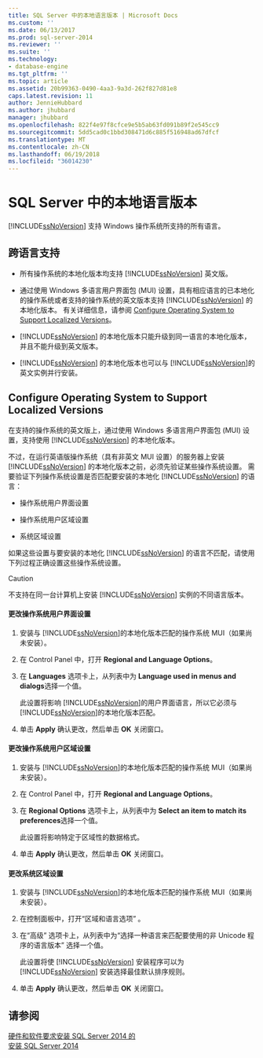 ```yaml
---
title: SQL Server 中的本地语言版本 | Microsoft Docs
ms.custom: ''
ms.date: 06/13/2017
ms.prod: sql-server-2014
ms.reviewer: ''
ms.suite: ''
ms.technology:
- database-engine
ms.tgt_pltfrm: ''
ms.topic: article
ms.assetid: 20b99363-0490-4aa3-9a3d-262f827d81e8
caps.latest.revision: 11
author: JennieHubbard
ms.author: jhubbard
manager: jhubbard
ms.openlocfilehash: 822f4e97f8cfce9e5b5ab63fd091b89f2e545cc9
ms.sourcegitcommit: 5dd5cad0c1bbd308471d6c885f516948ad67dfcf
ms.translationtype: MT
ms.contentlocale: zh-CN
ms.lasthandoff: 06/19/2018
ms.locfileid: "36014230"
---
```

# <a name="local-language-versions-in-sql-server"></a>SQL Server 中的本地语言版本
  [!INCLUDE[ssNoVersion](../../includes/ssnoversion-md.md)] 支持 Windows 操作系统所支持的所有语言。  
  
## <a name="cross-language-support"></a>跨语言支持  
  
-   所有操作系统的本地化版本均支持 [!INCLUDE[ssNoVersion](../../includes/ssnoversion-md.md)] 英文版。  
  
-   通过使用 Windows 多语言用户界面包 (MUI) 设置，具有相应语言的已本地化的操作系统或者支持的操作系统的英文版本支持 [!INCLUDE[ssNoVersion](../../includes/ssnoversion-md.md)] 的本地化版本。 有关详细信息，请参阅 [Configure Operating System to Support Localized Versions](../../../2014/sql-server/install/local-language-versions-in-sql-server.md#BK_ConfigureOS)。  
  
-   [!INCLUDE[ssNoVersion](../../includes/ssnoversion-md.md)] 的本地化版本只能升级到同一语言的本地化版本，并且不能升级到英文版本。  
  
-   [!INCLUDE[ssNoVersion](../../includes/ssnoversion-md.md)] 的本地化版本也可以与 [!INCLUDE[ssNoVersion](../../includes/ssnoversion-md.md)]的英文实例并行安装。  
  
##  <a name="BK_ConfigureOS"></a> Configure Operating System to Support Localized Versions  
 在支持的操作系统的英文版上，通过使用 Windows 多语言用户界面包 (MUI) 设置，支持使用 [!INCLUDE[ssNoVersion](../../includes/ssnoversion-md.md)] 的本地化版本。  
  
 不过，在运行英语版操作系统（具有非英文 MUI 设置）的服务器上安装 [!INCLUDE[ssNoVersion](../../includes/ssnoversion-md.md)] 的本地化版本之前，必须先验证某些操作系统设置。 需要验证下列操作系统设置是否匹配要安装的本地化 [!INCLUDE[ssNoVersion](../../includes/ssnoversion-md.md)] 的语言：  
  
-   操作系统用户界面设置  
  
-   操作系统用户区域设置  
  
-   系统区域设置  
  
 如果这些设置与要安装的本地化 [!INCLUDE[ssNoVersion](../../includes/ssnoversion-md.md)] 的语言不匹配，请使用下列过程正确设置这些操作系统设置。  
  
> [!CAUTION]  
>  不支持在同一台计算机上安装 [!INCLUDE[ssNoVersion](../../includes/ssnoversion-md.md)] 实例的不同语言版本。  
  
#### <a name="to-change-the-operating-system-user-interface-setting"></a>更改操作系统用户界面设置  
  
1.  安装与 [!INCLUDE[ssNoVersion](../../includes/ssnoversion-md.md)]的本地化版本匹配的操作系统 MUI（如果尚未安装）。  
  
2.  在 Control Panel 中，打开 **Regional and Language Options**。  
  
3.  在 **Languages** 选项卡上，从列表中为 **Language used in menus and dialogs**选择一个值。  
  
     此设置将影响 [!INCLUDE[ssNoVersion](../../includes/ssnoversion-md.md)]的用户界面语言，所以它必须与 [!INCLUDE[ssNoVersion](../../includes/ssnoversion-md.md)]的本地化版本匹配。  
  
4.  单击 **Apply** 确认更改，然后单击 **OK** 关闭窗口。  
  
#### <a name="to-change-the-operating-system-user-locale-setting"></a>更改操作系统用户区域设置  
  
1.  安装与 [!INCLUDE[ssNoVersion](../../includes/ssnoversion-md.md)]的本地化版本匹配的操作系统 MUI（如果尚未安装）。  
  
2.  在 Control Panel 中，打开 **Regional and Language Options**。  
  
3.  在 **Regional Options** 选项卡上，从列表中为 **Select an item to match its preferences**选择一个值。  
  
     此设置将影响特定于区域性的数据格式。  
  
4.  单击 **Apply** 确认更改，然后单击 **OK** 关闭窗口。  
  
#### <a name="to-change-the-system-locale-setting"></a>更改系统区域设置  
  
1.  安装与 [!INCLUDE[ssNoVersion](../../includes/ssnoversion-md.md)]的本地化版本匹配的操作系统 MUI（如果尚未安装）。  
  
2.  在控制面板中，打开“区域和语言选项” 。  
  
3.  在“高级”  选项卡上，从列表中为“选择一种语言来匹配要使用的非 Unicode 程序的语言版本” 选择一个值。  
  
     此设置将使 [!INCLUDE[ssNoVersion](../../includes/ssnoversion-md.md)] 安装程序可以为 [!INCLUDE[ssNoVersion](../../includes/ssnoversion-md.md)] 安装选择最佳默认排序规则。  
  
4.  单击 **Apply** 确认更改，然后单击 **OK** 关闭窗口。  
  
## <a name="see-also"></a>请参阅  
 [硬件和软件要求安装 SQL Server 2014 的](hardware-and-software-requirements-for-installing-sql-server.md)   
 [安装 SQL Server 2014](../../database-engine/install-windows/install-sql-server.md)  
  
  